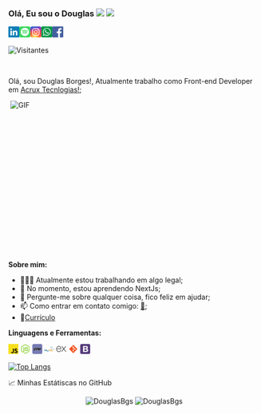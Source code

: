 ### Olá, Eu sou o Douglas <img src="https://media.giphy.com/media/hvRJCLFzcasrR4ia7z/giphy.gif" width="25px"> <img height="20" src="https://acegif.com/wp-content/uploads/2020/04/brazilian-flag-m.gif">
<p align="left">
<a href="https://www.facebook.com/talvez.douglas"><img alt="Facebook" title="Facebook" height="22" width="22" src="https://raw.githubusercontent.com/DouglasBgs/DouglasBgs/main/assets/facebook.svg"></a>

<a href="https://www.linkedin.com/in/douglas-borges-941a8217b/">
  <img align="left" alt="LinkedIN" width="22px" src="https://raw.githubusercontent.com/DouglasBgs/DouglasBgs/main/assets/linkedin.svg" />
</a>
<a href="https://open.spotify.com/user/22kfqp64baeymcs66epzdf7ma?si=9neW2SaPRHSPKc0b_vU_9g">
  <img align="left" alt="Spotify" width="22px" src="https://raw.githubusercontent.com/DouglasBgs/DouglasBgs/main/assets/spotify.svg" />
</a>
<a href="https://www.instagram.com/doga_borges/">
  <img align="left" alt="Instagram" width="22px" src="https://raw.githubusercontent.com/DouglasBgs/DouglasBgs/main/assets/instagram.svg" />
</a>
<a href="https://wa.me/5547988632328">
  <img align="left" alt="Whatsapp" width="22px" src="https://raw.githubusercontent.com/DouglasBgs/DouglasBgs/main/assets/whatsapp.svg" />
</a>
</p>

![Visitantes](https://visitor-badge.glitch.me/badge?page_id=DouglasBgs.DouglasBgs)

<br />

Olá, sou Douglas Borges!, Atualmente trabalho como Front-end Developer  em  [Acrux Tecnlogias!](http://acruxtecnologias.com.br/);

  <img align="right" alt="GIF" src="https://github.com/abhisheknaiidu/abhisheknaiidu/blob/master/code.gif?raw=true" width="500" height="320" />
  
**Sobre mim:**

- 👨🏽‍💻 Atualmente estou trabalhando em algo legal;
- 🌱 No momento, estou aprendendo NextJs;
- 💬 Pergunte-me sobre qualquer coisa, fico feliz em ajudar;
- 📫 Como entrar em contato comigo: [📧](mailto:borgesdoga@gmail.com);
- 📝[Currículo](https://docs.google.com/document/d/1iJZxSBHrAndBbV0nIQELpGUGbf0JDoMJ6CYkxHnkDM0/edit?usp=sharing)

**Linguagens e Ferramentas:**  

<code><img height="20" src="https://raw.githubusercontent.com/DouglasBgs/DouglasBgs/main/assets/javascript.svg"></code>
<code><img height="20" src="https://raw.githubusercontent.com/DouglasBgs/DouglasBgs/main/assets/node-js.svg"></code>
<code><img height="20" src="https://raw.githubusercontent.com/DouglasBgs/DouglasBgs/main/assets/php.svg"></code>
<code><img height="20" src="https://raw.githubusercontent.com/DouglasBgs/DouglasBgs/main/assets/mysql.svg"></code>
<code><img height="20" src="https://raw.githubusercontent.com/DouglasBgs/DouglasBgs/main/assets/express.svg"></code>
<code><img height="20" src="https://raw.githubusercontent.com/DouglasBgs/DouglasBgs/main/assets/git.svg"></code>
<code><img height="20" src="https://raw.githubusercontent.com/DouglasBgs/DouglasBgs/main/assets/bootstrap.svg"></code>

[![Top Langs](https://github-readme-stats.vercel.app/api/top-langs/?username=DouglasBgs&show_icons=true&theme=gotham)](https://github.com/anuraghazra/github-readme-stats)


📈 Minhas Estátiscas no GitHub

<p align="center"><img width="50%" src="https://github-readme-stats.vercel.app/api/wakatime?username=Borges&theme=gotham" alt="DouglasBgs" /> 
<img width="50%" src="https://github-readme-stats.vercel.app/api?username=DouglasBgs&show_icons=true&theme=gotham" alt="DouglasBgs" />
  
